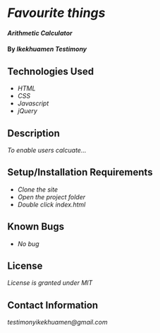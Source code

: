 # _Favourite things_

#### _Arithmetic Calculator_

#### By _**Ikekhuamen Testimony**_

## Technologies Used

* _HTML_
* _CSS_
* _Javascript_
* _jQuery_

## Description

_To enable users calcuate..._

## Setup/Installation Requirements

* _Clone the site_
* _Open the project folder_
* _Double click index.html_

## Known Bugs

* _No bug_

## License

_License is granted under MIT_

## Contact Information

_testimonyikekhuamen@gmail.com_